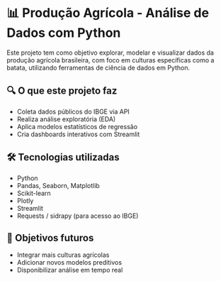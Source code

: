 # 📊 Produção Agrícola - Análise de Dados com Python

Este projeto tem como objetivo explorar, modelar e visualizar dados da produção agrícola brasileira, com foco em culturas específicas como a batata, utilizando ferramentas de ciência de dados em Python.

## 🔍 O que este projeto faz

- Coleta dados públicos do IBGE via API
- Realiza análise exploratória (EDA)
- Aplica modelos estatísticos de regressão
- Cria dashboards interativos com Streamlit

## 🛠️ Tecnologias utilizadas

- Python
- Pandas, Seaborn, Matplotlib
- Scikit-learn
- Plotly
- Streamlit
- Requests / sidrapy (para acesso ao IBGE)

## 📌 Objetivos futuros

- Integrar mais culturas agrícolas
- Adicionar novos modelos preditivos
- Disponibilizar análise em tempo real

